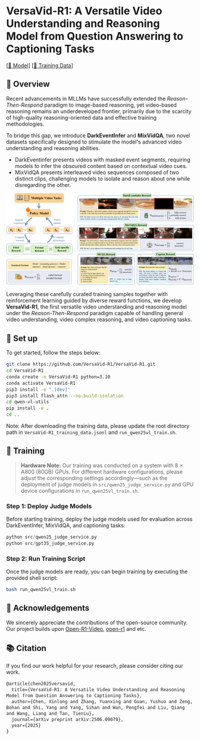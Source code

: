# VersaVid-R1: A Versatile Video Understanding and Reasoning Model from Question Answering to Captioning Tasks

[[🤗 Model](https://huggingface.co/VersaVid-R1/VersaVid-R1)] [[🤗 Training Data](https://huggingface.co/datasets/VersaVid-R1/VersaVid-R1_training_data)]

## 👀 Overview
Recent advancements in MLLMs have successfully extended the *Reason-Then-Respond* paradigm to image-based reasoning, yet video-based reasoning remains an underdeveloped frontier, primarily due to the scarcity of high-quality reasoning-oriented data and effective training methodologies. 

To bridge this gap, we introduce **DarkEventInfer** and **MixVidQA**, two novel datasets specifically designed to stimulate the model's advanced video understanding and reasoning abilities. 

- DarkEventinfer presents videos with masked event segments, requiring models to infer the obscured content based on contextual video cues.
- MixVidQA presents interleaved video sequences composed of two distinct clips, challenging models to isolate and reason about one while disregarding the other. 

<img src="./assets/main.jpg"/>

Leveraging these carefully curated training samples together with reinforcement learning guided by diverse reward functions, we develop **VersaVid-R1**, the first versatile video understanding and reasoning model under the *Reason-Then-Respond* paradigm capable of handling general video understanding, video complex reasoning, and video captioning tasks.


## 🔧 Set up
To get started, follow the steps below:
```bash
git clone https://github.com/VersaVid-R1/VersaVid-R1.git
cd VersaVid-R1
conda create -n VersaVid-R1 python=3.10
conda activate VersaVid-R1
pip3 install -e ".[dev]"
pip3 install flash_attn --no-build-isolation
cd qwen-vl-utils
pip install -e .
cd ..
```
Note: After downloading the training data, please update the root directory path in ``VersaVid-R1_training_data.jsonl`` and ``run_qwen25vl_train.sh``.

## 🚀 Training
> **Hardware Note:** Our training was conducted on a system with 8 × A800 (80GB) GPUs. For different hardware configurations, please adjust the corresponding settings accordingly—such as the deployment of judge models in ``src/qwen25_judge_service.py`` and GPU device configurations in ``run_qwen25vl_train.sh``.

### Step 1: Deploy Judge Models
Before starting training, deploy the judge models used for evaluation across DarkEventInfer, MixVidQA, and captioning tasks:
```python
python src/qwen25_judge_service.py
python src/gpt35_judge_service.py
```

### Step 2: Run Training Script
Once the judge models are ready, you can begin training by executing the provided shell script:

```bash
bash run_qwen25vl_train.sh
```

## 🙏 Acknowledgements
We sincerely appreciate the contributions of the open-source community. Our project builds upon [Open-R1-Video](https://github.com/Wang-Xiaodong1899/Open-R1-Video), [open-r1](https://github.com/huggingface/open-r1) and etc.

## 📚 Citation
If you find our work helpful for your research, please consider citing our work.   

```
@article{chen2025versavid,
  title={VersaVid-R1: A Versatile Video Understanding and Reasoning Model from Question Answering to Captioning Tasks},
  author={Chen, Xinlong and Zhang, Yuanxing and Guan, Yushuo and Zeng, Bohan and Shi, Yang and Yang, Sihan and Wan, Pengfei and Liu, Qiang and Wang, Liang and Tan, Tieniu},
  journal={arXiv preprint arXiv:2506.09079},
  year={2025}
}
```